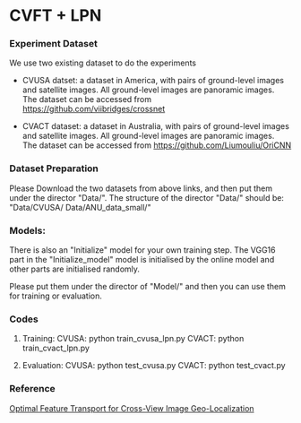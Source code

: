 # CVFT + LPN

### Experiment Dataset
We use two existing dataset to do the experiments

- CVUSA datset: a dataset in America, with pairs of ground-level images and satellite images. All ground-level images are panoramic images.  
	The dataset can be accessed from https://github.com/viibridges/crossnet

- CVACT dataset: a dataset in Australia, with pairs of ground-level images and satellite images. All ground-level images are panoramic images.  
	The dataset can be accessed from https://github.com/Liumouliu/OriCNN


### Dataset Preparation
Please Download the two datasets from above links, and then put them under the director "Data/". The structure of the director "Data/" should be:
"Data/CVUSA/
 Data/ANU_data_small/"

### Models:

There is also an "Initialize" model for your own training step. The VGG16 part in the "Initialize_model" model is initialised by the online model and other parts are initialised randomly. 

Please put them under the director of "Model/" and then you can use them for training or evaluation.


### Codes

1. Training:
	CVUSA: python train_cvusa_lpn.py
	CVACT: python train_cvact_lpn.py

2. Evaluation:
	CVUSA: python test_cvusa.py
	CVACT: python test_cvact.py


### Reference  
[Optimal Feature Transport for Cross-View Image Geo-Localization](https://arxiv.org/pdf/1907.05021.pdf)

